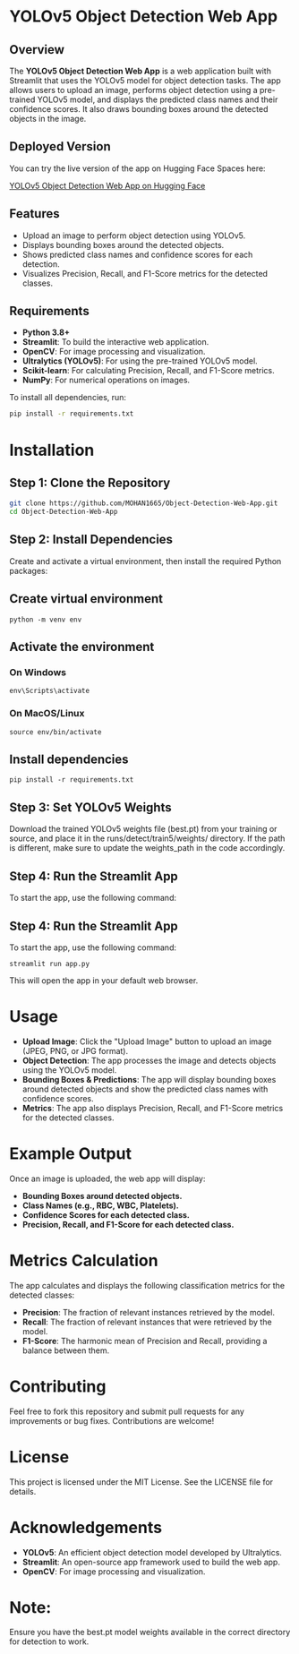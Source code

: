 # YOLOv5 Object Detection Web App

## Overview
The **YOLOv5 Object Detection Web App** is a web application built with Streamlit that uses the YOLOv5 model for object detection tasks. The app allows users to upload an image, performs object detection using a pre-trained YOLOv5 model, and displays the predicted class names and their confidence scores. It also draws bounding boxes around the detected objects in the image.

## Deployed Version

You can try the live version of the app on Hugging Face Spaces here:

[YOLOv5 Object Detection Web App on Hugging Face](https://huggingface.co/spaces/Cyherix/Object-Detector-Stream)


## Features
- Upload an image to perform object detection using YOLOv5.
- Displays bounding boxes around the detected objects.
- Shows predicted class names and confidence scores for each detection.
- Visualizes Precision, Recall, and F1-Score metrics for the detected classes.

## Requirements

- **Python 3.8+**
- **Streamlit**: To build the interactive web application.
- **OpenCV**: For image processing and visualization.
- **Ultralytics (YOLOv5)**: For using the pre-trained YOLOv5 model.
- **Scikit-learn**: For calculating Precision, Recall, and F1-Score metrics.
- **NumPy**: For numerical operations on images.

To install all dependencies, run:

```bash
pip install -r requirements.txt
```
# Installation
## Step 1: Clone the Repository
```bash
git clone https://github.com/MOHAN1665/Object-Detection-Web-App.git
cd Object-Detection-Web-App
```

## Step 2: Install Dependencies
Create and activate a virtual environment, then install the required Python packages:
## Create virtual environment
```
python -m venv env
```
## Activate the environment
### On Windows
```
env\Scripts\activate
```
### On MacOS/Linux
```
source env/bin/activate
```
## Install dependencies
```
pip install -r requirements.txt
```

## Step 3: Set YOLOv5 Weights
Download the trained YOLOv5 weights file (best.pt) from your training or source, and place it in the runs/detect/train5/weights/ directory. If the path is different, make sure to update the weights_path in the code accordingly.

## Step 4: Run the Streamlit App
To start the app, use the following command:

## Step 4: Run the Streamlit App
To start the app, use the following command:

```
streamlit run app.py
```
This will open the app in your default web browser.

# Usage
- **Upload Image**: Click the "Upload Image" button to upload an image (JPEG, PNG, or JPG format).
- **Object Detection**: The app processes the image and detects objects using the YOLOv5 model.
- **Bounding Boxes & Predictions**: The app will display bounding boxes around detected objects and show the predicted class names with confidence scores.
- **Metrics**: The app also displays Precision, Recall, and F1-Score metrics for the detected classes.

# Example Output
Once an image is uploaded, the web app will display:
- **Bounding Boxes around detected objects.**
- **Class Names (e.g., RBC, WBC, Platelets).**
- **Confidence Scores for each detected class.**
- **Precision, Recall, and F1-Score for each detected class.**

# Metrics Calculation
The app calculates and displays the following classification metrics for the detected classes:
- **Precision**: The fraction of relevant instances retrieved by the model.
- **Recall**: The fraction of relevant instances that were retrieved by the model.
- **F1-Score**: The harmonic mean of Precision and Recall, providing a balance between them.

# Contributing
Feel free to fork this repository and submit pull requests for any improvements or bug fixes. Contributions are welcome!

# License
This project is licensed under the MIT License. See the LICENSE file for details.

# Acknowledgements
- **YOLOv5**: An efficient object detection model developed by Ultralytics.
- **Streamlit**: An open-source app framework used to build the web app.
- **OpenCV**: For image processing and visualization.

# Note:
Ensure you have the best.pt model weights available in the correct directory for detection to work.
